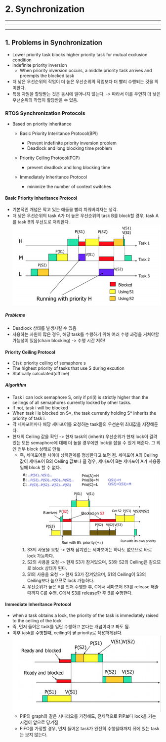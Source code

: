# 2. Synchronization
---
---
---
## 1. Problems in Synchronization
- Lower priority task blocks higher priority task for mutual exclusion condition
- indefinite priority inversion
  - When priority inversion occurs, a middle priority task arrives and preempts the blocked task
- 더 낮은 우선순위의 작업이 더 높은 우선순위의 작업보다 더 빨리 수행되는 것을 의미한다.
- 특정 자원을 할당받는 것은 동시에 일어나지 않는다. -> 따라서 이를 우연히 더 낮은 우선순위의 작업이 할당받을 수 있음.

### RTOS Synchronization Protocols
- Based on priority inheritance
  - Basic Priority Interitance Protocol(BPI)
    - Prevent indefinite priority inversion problem
    - Deadlock and long blocking time problem

  - Priority Ceiling Protocol(PCP)
    - prevent deadlock and long blocking time

  - Immediately Inheritance Protocol
    - minimize the number of context switches

#### Basic Priority Inheritance Protocol
- 기본적인 개념은 막고 있는 애들을 빨리 치워버리자는 생각.
- 더 낮은 우선순위의 task A가 더 높은 우선순위의 task B를 block할 경우, task A를 task B의 우선도로 처리한다.
![basic](./img/sync_basic.png)

##### Problems
- Deadlock 상태를 발생시킬 수 있음
- 사용하는 자원이 많은 경우, 해당 task를 수행하기 위해 여러 수행 과정을 거쳐야할 가능성이 있음(chain blocking) -> 수행 시간 저하!

#### Priority Ceiling Protocol
- C(s): priority ceiling of semaphore s
- The highest priority of tasks that use S during excution
- Statically calculated(offline)

##### Algorithm
- Task i can lock semaphore S, only if pri(i) is strictly higher than the ceilings of all semaphores currently locked by other tasks.
- If not, task i will be blocked 
- When task i is blocked on S*, the task currently holding S* inherits the priority of task i.
- 각 세마포어마다 해당 세마포어를 요청하는 task들의 우선순위 최대값을 저장해둔다.
- 현재의 Ceiling 값을 확인 -> 현재 task의 (inherit) 우선순위가 현재 lock이 걸려있는 모든 semaphore에 대해 더 높을 경우에만 lock을 잡을 수 있게 해준다. 그 외엔 전부 block 상태로 만듦.
  - 즉, 세마포어들 사이에 상하관계를 형성한다고 보면 됨. 세마포어 A의 Ceiling 값이 세마포어 B의 Ceiling 값보다 클 경우, 세마포어 B는 세마포어 A가 사용중일때 block 할 수 없다.
  ![PCP](./img/PCP_graph.png)
    1. S3의 사용을 요청 -> 현재 잠겨있는 세마포어는 하나도 없으므로 바로 lock 가능하다.
    2. S2의 사용을 요청 -> 현재 S3가 잠겨있으며, S3와 S2의 Ceiling은 같으므로 block 상태가 된다.
    3. S1의 사용을 요청 -> 현재 S3가 잠겨있으며, S1의 Ceiling이 S3의 Ceiling보다 높으므로 lock 가능하다.
    4. 우선순위가 높은 A를 먼저 수행한 후, C에서 세마포어 S3를 release 해줄때까지 C를 수행. C에서 S3를 release한 후 B를 수행한다.

#### Immediate Inheritance Protocol
- when a task obtains a lock, the priority of the task is immediately raised to the ceiling of the lock
- 즉, 먼저 들어온 task를 일단 수행하고 본다는 개념이라고 봐도 됨.
- 이후 task를 수행할때, ceiling이 곧 priority로 작용하게된다.
     ![IIP](./img/IIP_graph.png)
     - PIP의 graph와 같은 시나리오를 가정해도, 전제적으로 PIP보다 lock을 거는 시점이 앞으로 당겨짐
     - FIFO를 가정할 경우, 먼저 들어온 task가 완전히 수행될때까지 뒤에 있는 task는 보지 않는다.

